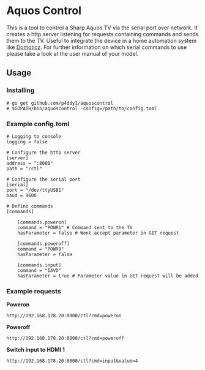 # Aquos Control

This is a tool to control a Sharp Aquos TV via the serial port over network. It creates a http server listening for requests containing commands and sends them to the TV. Useful to integrate the device in a home automation system like [Domoticz](http://www.domoticz.com/). For further information on which serial commands to use please take a look at the user manual of your model.

## Usage
### Installing
```
# go get github.com/p4ddy1/aquoscontrol
# $GOPATH/bin/aquoscontrol -config=/path/to/config.toml
```
### Example config.toml
```
# Logging to console
logging = false

# Configure the http server
[server]
address = ":8000" 
path = "/ctl"       

# Configure the serial port
[serial]
port = "/dev/ttyUSB1"
baud = 9600

# Define commands
[commands]

    [commands.poweron]
    command = "POWR1" # Command sent to the TV 
    hasParameter = false # Wont accept parameter in GET request

    [commands.poweroff]
    command = "POWR0"
    hasParameter = false
    
    [commands.input]
    command = "IAVD"
    hasParameter = true # Parameter value in GET request will be added
```

### Example requests
**Poweron**
```
http://192.168.178.20:8000/ctl?cmd=poweron
```

**Poweroff**
```
http://192.168.178.20:8000/ctl?cmd=poweroff
```

**Switch input to HDMI 1**
```
http://192.168.178.20:8000/ctl?cmd=input&value=4
```